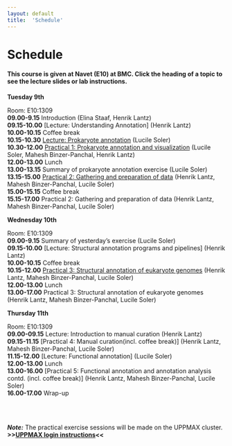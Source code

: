 ```yaml
---
layout: default
title:  'Schedule'
---
```


# Schedule

#### This course is given at Navet (E10) at BMC. Click the heading of a topic to see the lecture slides or lab instructions.

**Tuesday 9th** 

Room: E10:1309  
**09.00-9.15** Introduction (Elina Staaf, Henrik Lantz)  
**09.15-10.00** [Lecture: Understanding Annotation] (Henrik Lantz)  
**10.00-10.15** Coffee break  
**10.15-10.30** [Lecture: Prokaryote annotation](slides/prokkaLS_08_05_2017.pdf) (Lucile Soler)  
**10.30-12.00** [Practical 1: Prokaryote annotation and visualization](practical_session/prokka) (Lucile Soler, Mahesh Binzer-Panchal, Henrik Lantz)  
**12.00-13.00** Lunch  
**13.00-13.15**	Summary of prokaryote annotation exercise (Lucile Soler)  
**13.15-15.00** [Practical 2: Gathering and preparation of data](practical_session/ExcerciseEvidence) (Henrik Lantz, Mahesh Binzer-Panchal, Lucile Soler)  
**15.00-15.15** Coffee break  
**15.15-17.00** Practical 2: Gathering and preparation of data (Henrik Lantz, Mahesh Binzer-Panchal, Lucile Soler)  

**Wednesday 10th**

Room: E10:1309  
**09.00-9.15** Summary of yesterday’s exercise (Lucile Soler)  
**09.15-10.00** [Lecture: Structural annotation programs and pipelines] (Henrik Lantz)  
**10.00-10.15** Coffee break  
**10.15-12.00** [Practical 3: Structural annotation of eukaryote genomes](practical_session/ExerciseGeneBuilding) (Henrik Lantz, Mahesh Binzer-Panchal, Lucile Soler)  
**12.00-13.00** Lunch   
**13.00-17.00** Practical 3: Structural annotation of eukaryote genomes (Henrik Lantz, Mahesh Binzer-Panchal, Lucile Soler)   

**Thursday 11th** 

Room: E10:1309  
**09.00-09.15** Lecture: Introduction to manual curation (Henrik Lantz)  
**09.15-11.15** [Practical 4: Manual curation(incl. coffee break)] (Henrik Lantz, Mahesh Binzer-Panchal, Lucile Soler)  
**11.15-12.00** [Lecture: Functional annotation] (Lucile Soler)  
**12.00-13.00** Lunch  
**13.00-16.00** [Practical 5: Functional annotation and annotation analysis contd. (incl. coffee break)] (Henrik Lantz, Mahesh Binzer-Panchal, Lucile Soler)  
**16.00-17.00** Wrap-up  

<br/>
<br/>

***Note:***
The practical exercise sessions will be made on the UPPMAX cluster. **>>[UPPMAX login instructions](practical_session/LoginInstructions)<<**
